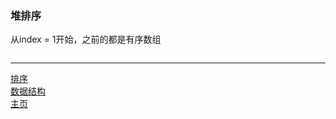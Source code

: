 ### 堆排序
从index = 1开始，之前的都是有序数组

```java


```

---
[排序](排序.md)  
[数据结构](../README.md)  
[主页](../../../../../../)